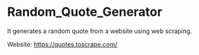 # Random_Quote_Generator
It generates a random quote from a website using web scraping.

Website: https://quotes.toscrape.com/
